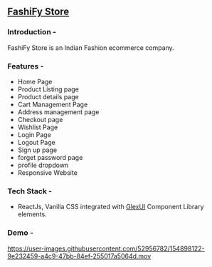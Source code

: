


## [FashiFy Store](https://fashify.netlify.app/)

### Introduction -
FashiFy Store is an Indian Fashion ecommerce company.


### Features - 
- Home Page
- Product Listing page
- Product details page
- Cart Management Page
- Address management page
- Checkout page
- Wishlist Page
- Login Page
- Logout Page
- Sign up page
- forget password page
- profile dropdown
- Responsive Website

### Tech Stack - 
- ReactJs, Vanilla CSS integrated with [GlexUI](https://glex-ui.vercel.app/) Component Library elements. 


### Demo - 

https://user-images.githubusercontent.com/52956782/154898122-9e232459-a4c9-47bb-84ef-255017a5064d.mov
